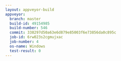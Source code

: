 ```yaml
---
layout: appveyor-build
appveyor:
  branch: master
  build-id: 49154985
  build-number: 546
  commit: 338297d50a63e6d879e85003f6e73856da0c895c
  job-id: 6rw023s2cgmujxac
  job-number: 4
  os-name: Windows
  test-result: 0
---
```

